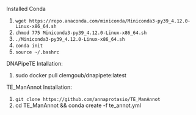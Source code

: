 Installed Conda
1. `wget https://repo.anaconda.com/miniconda/Miniconda3-py39_4.12.0-Linux-x86_64.sh`
2. `chmod 775 Miniconda3-py39_4.12.0-Linux-x86_64.sh`
3. `./Miniconda3-py39_4.12.0-Linux-x86_64.sh`
4. `conda init`
5. `source ~/.bashrc`

DNAPipeTE Intallation:
1. sudo docker pull clemgoub/dnapipete:latest

TE_ManAnnot Installation:
1. `git clone https://github.com/annaprotasio/TE_ManAnnot`
2. cd TE_ManAnnot && conda create -f te_annot.yml 
